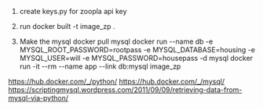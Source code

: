 1. create keys.py for zoopla api key
2. run docker built -t image_zp . 

3. Make the mysql 
docker pull mysql
docker run --name db -e MYSQL_ROOT_PASSWORD=rootpass -e MYSQL_DATABASE=housing -e MYSQL_USER=will -e MYSQL_PASSWORD=housepass -d mysql
docker run -it --rm --name app --link db:mysql image_zp


https://hub.docker.com/_/python/
https://hub.docker.com/_/mysql/
https://scriptingmysql.wordpress.com/2011/09/09/retrieving-data-from-mysql-via-python/
